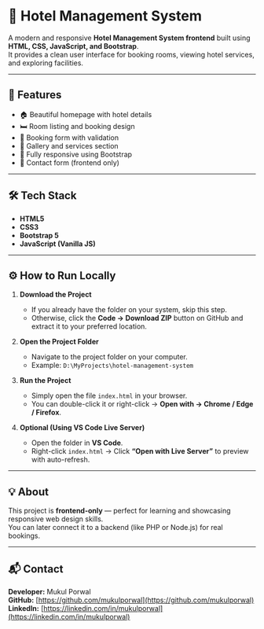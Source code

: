# 🏨 Hotel Management System

A modern and responsive **Hotel Management System frontend** built using **HTML, CSS, JavaScript, and Bootstrap**.  
It provides a clean user interface for booking rooms, viewing hotel services, and exploring facilities.

---

## 🚀 Features
- 🏠 Beautiful homepage with hotel details  
- 🛏️ Room listing and booking design  
- 📅 Booking form with validation  
- 📸 Gallery and services section  
- 📱 Fully responsive using Bootstrap  
- 💬 Contact form (frontend only)

---

## 🛠️ Tech Stack
- **HTML5**  
- **CSS3**  
- **Bootstrap 5**  
- **JavaScript (Vanilla JS)**  

---

## ⚙️ How to Run Locally
1. **Download the Project**
   - If you already have the folder on your system, skip this step.
   - Otherwise, click the **Code → Download ZIP** button on GitHub and extract it to your preferred location.

2. **Open the Project Folder**
   - Navigate to the project folder on your computer.  
   - Example: `D:\MyProjects\hotel-management-system`

3. **Run the Project**
   - Simply open the file `index.html` in your browser.  
   - You can double-click it or right-click → **Open with → Chrome / Edge / Firefox**.

4. **Optional (Using VS Code Live Server)**
   - Open the folder in **VS Code**.  
   - Right-click `index.html` → Click **“Open with Live Server”** to preview with auto-refresh.

---

## 💡 About
This project is **frontend-only** — perfect for learning and showcasing responsive web design skills.  
You can later connect it to a backend (like PHP or Node.js) for real bookings.

---

## 📬 Contact
**Developer:** Mukul Porwal  
**GitHub:** [https://github.com/mukulporwal](https://github.com/mukulporwal)  
**LinkedIn:** [https://linkedin.com/in/mukulporwal](https://linkedin.com/in/mukulporwal)


